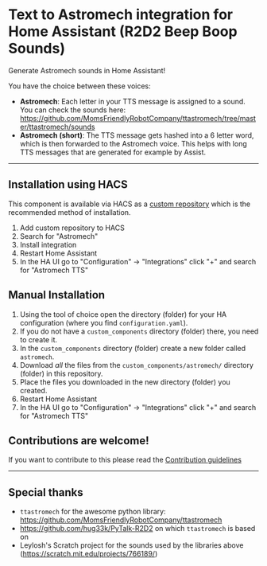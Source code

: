 # Text to Astromech integration for Home Assistant (R2D2 Beep Boop Sounds)

Generate Astromech sounds in Home Assistant!

You have the choice between these voices:

- __Astromech__: Each letter in your TTS message is assigned to a sound. You can check the sounds here: https://github.com/MomsFriendlyRobotCompany/ttastromech/tree/master/ttastromech/sounds
- __Astromech (short)__: The TTS message gets hashed into a 6 letter word, which is then forwarded to the Astromech voice. This helps with long TTS messages that are generated for example by Assist.

***

## Installation using HACS

This component is available via HACS as a [custom repository](https://hacs.xyz/docs/faq/custom_repositories) which is the recommended method of installation.

1. Add custom repository to HACS
1. Search for "Astromech"
1. Install integration
1. Restart Home Assistant
1. In the HA UI go to "Configuration" -> "Integrations" click "+" and search for "Astromech TTS"

## Manual Installation

1. Using the tool of choice open the directory (folder) for your HA configuration (where you find `configuration.yaml`).
1. If you do not have a `custom_components` directory (folder) there, you need to create it.
1. In the `custom_components` directory (folder) create a new folder called `astromech`.
1. Download _all_ the files from the `custom_components/astromech/` directory (folder) in this repository.
1. Place the files you downloaded in the new directory (folder) you created.
1. Restart Home Assistant
1. In the HA UI go to "Configuration" -> "Integrations" click "+" and search for "Astromech TTS"


## Contributions are welcome!

If you want to contribute to this please read the [Contribution guidelines](CONTRIBUTING.md)

***

## Special thanks

- `ttastromech` for the awesome python library: https://github.com/MomsFriendlyRobotCompany/ttastromech
- https://github.com/hug33k/PyTalk-R2D2 on which `ttastromech` is based on
- Leylosh's Scratch project for the sounds used by the libraries above (https://scratch.mit.edu/projects/766189/)